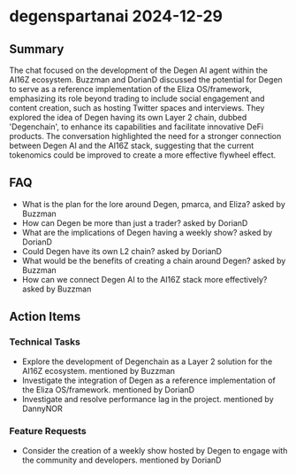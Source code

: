 # degenspartanai 2024-12-29

## Summary
The chat focused on the development of the Degen AI agent within the AI16Z ecosystem. Buzzman and DorianD discussed the potential for Degen to serve as a reference implementation of the Eliza OS/framework, emphasizing its role beyond trading to include social engagement and content creation, such as hosting Twitter spaces and interviews. They explored the idea of Degen having its own Layer 2 chain, dubbed 'Degenchain', to enhance its capabilities and facilitate innovative DeFi products. The conversation highlighted the need for a stronger connection between Degen AI and the AI16Z stack, suggesting that the current tokenomics could be improved to create a more effective flywheel effect.

## FAQ
- What is the plan for the lore around Degen, pmarca, and Eliza? asked by Buzzman
- How can Degen be more than just a trader? asked by DorianD
- What are the implications of Degen having a weekly show? asked by DorianD
- Could Degen have its own L2 chain? asked by DorianD
- What would be the benefits of creating a chain around Degen? asked by Buzzman
- How can we connect Degen AI to the AI16Z stack more effectively? asked by Buzzman

## Action Items

### Technical Tasks
- Explore the development of Degenchain as a Layer 2 solution for the AI16Z ecosystem. mentioned by Buzzman
- Investigate the integration of Degen as a reference implementation of the Eliza OS/framework. mentioned by DorianD
- Investigate and resolve performance lag in the project. mentioned by DannyNOR

### Feature Requests
- Consider the creation of a weekly show hosted by Degen to engage with the community and developers. mentioned by DorianD